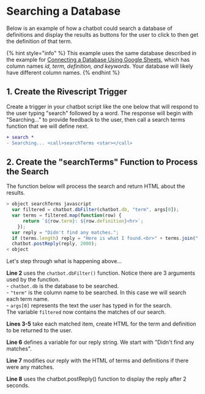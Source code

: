 # Searching a Database

Below is an example of how a chatbot could search a database of definitions and display the results as buttons for the user to click to then get the definition of that term.

{% hint style="info" %}
This example uses the same database described in the example for [Connecting a Database Using Google Sheets](https://docs.idew.org/code-chatbot/code-mods/connecting-a-database-using-google-sheets), which has column names _id, term, definition, and keywords_. Your database will likely have different column names.
{% endhint %}

## 1. Create the Rivescript Trigger

Create a trigger in your chatbot script like the one below that will respond to the user typing "search" followed by a word. The response will begin with "Searching..." to provide feedback to the user, then call a search terms function that we will define next.

```diff
+ search *
- Searching... <call>searchTerms <star></call>
```

## 2. Create the "searchTerms" Function to Process the Search

The function below will process the search and return HTML about the results.

```javascript
> object searchTerms javascript
  var filtered = chatbot.dbFilter(chatbot.db, "term", args[0]);
  var terms = filtered.map(function(row) {
      return `${row.term}: ${row.definition}<hr>`;
    });
  var reply = "Didn't find any matches.";
  if (terms.length) reply = "Here is what I found.<br>" + terms.join(" ");
  chatbot.postReply(reply, 2000);
< object
```

Let's step through what is happening above...

**Line 2** uses the `chatbot.dbFilter()` function. Notice there are 3 arguments used by the function.  
     - `chatbot.db` is the database to be searched.  
     - `"term"` is the column name to be searched. In this case we will search each term name.  
     - `args[0]` represents the text the user has typed in for the search.  
The variable `filtered` now contains the matches of our search.

**Lines 3-5** take each matched item, create HTML for the term and definition to be returned to the user.

**Line 6** defines a variable for our reply string. We start with "Didn't find any matches".

**Line 7** modifies our reply with the HTML of terms and definitions if there were any matches.

**Line 8** uses the chatbot.postReply\(\) function to display the reply after 2 seconds.



